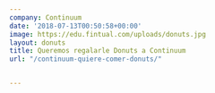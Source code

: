 ```yaml
---
company: Continuum
date: '2018-07-13T00:50:58+00:00'
image: https://edu.fintual.com/uploads/donuts.jpg
layout: donuts
title: Queremos regalarle Donuts a Continuum
url: "/continuum-quiere-comer-donuts/"


---
```

